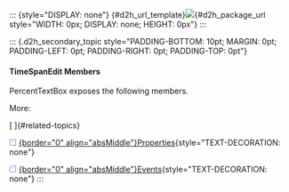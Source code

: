 ::: {style="DISPLAY: none"}
[](ms-xhelp:///?Id=d2h_url_template){#d2h_url_template}![](!package_url!){#d2h_package_url style="WIDTH: 0px; DISPLAY: none; HEIGHT: 0px"}
:::

::: {.d2h_secondary_topic style="PADDING-BOTTOM: 10pt; MARGIN: 0pt; PADDING-LEFT: 0pt; PADDING-RIGHT: 0pt; PADDING-TOP: 0pt"}
#### TimeSpanEdit Members

PercentTextBox exposes the following members.

More:

[ ]{#related-topics}

[![](../button.gif){border="0" align="absMiddle"}Properties](ms-xhelp:///?Id=44df8fa6-ebb5-4342-8f5b-76c1380525b8){style="TEXT-DECORATION: none"}

[![](../button.gif){border="0" align="absMiddle"}Events](ms-xhelp:///?Id=eaf51b18-f53a-43d5-9077-a8b93f821d4d){style="TEXT-DECORATION: none"}
:::
